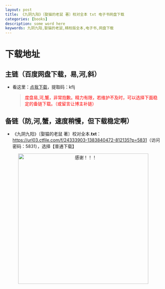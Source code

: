 ```yaml
---
layout: post
title: 《九阴九阳》〔娶猫的老鼠 著〕校对全本 txt 电子书网盘下载
categories: [books]
description: some word here
keywords: 九阴九阳,娶猫的老鼠,精校版全本,电子书,网盘下载
---
```


# 下载地址

## 主链（百度网盘下载，易,河,斜）

- 看这里：[点我下载](https://pan.baidu.com/s/1iMXUbSbtZQZjDcqDmnWUyw?pwd=kflj)，提取码：kflj

  > <p style="color:red" >度盘易,河,蟹，非常抱歉。精力有限，若维护不及时，可以选择下面稳定的备链下载。（或留言让博主补链）</p>

## 备链（防,河,蟹，速度稍慢，但下载稳定啊）

- 《九阴九阳》〔娶猫的老鼠 著〕校对全本.**txt**：<https://url03.ctfile.com/f/24333903-1383840472-812135?p=5831>（访问密码：5831），选择【普通下载】

<div align="center"><img src="https://pic.imgdb.cn/item/6707df6bd29ded1a8ce37031.gif" alt="感谢！！！" width="420px" height="auto"/></div>
